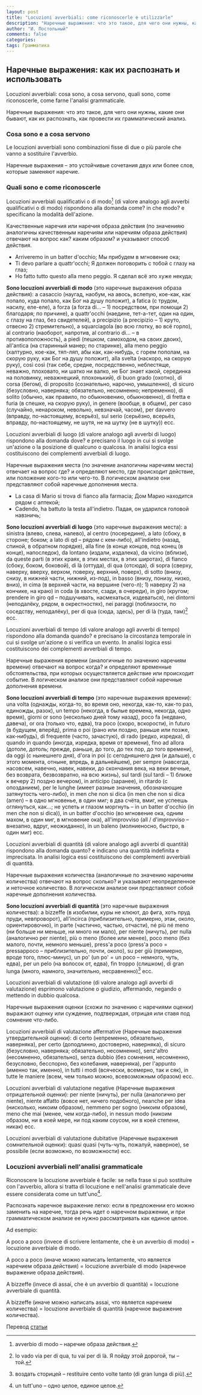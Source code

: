 ```yaml
---
layout: post
title: "Locuzioni avverbiali: come riconoscerle e utilizzarle"
description: "Наречные выражения: что это такое, для чего они нужны, какие они бывают, как их распознать, как провести их грамматический анализ."
author: "И. Постольный"
comments: false
categories: 
tags: Грамматика
---
```


## Наречные выражения: как их распознать и использовать

Locuzioni avverbiali: cosa sono, a cosa servono, quali sono, come riconoscerle, come farne l'analisi grammaticale.

Наречные выражения: что это такое, для чего они нужны, какие они бывают, как их распознать, как провести их грамматический анализ.

### Cosa sono e a cosa servono

Le locuzioni avverbiali sono combinazioni fisse di due o più parole che vanno a sostituire l'avverbio.

Наречные выражения – это устойчивые сочетания двух или более слов, которые заменяют наречие.

### Quali sono e come riconoscerle

Locuzioni avverbiali qualificativi o di modo[^1] (di valore analogo agli avverbi qualificativi o di modo) rispondono alla domanda come? in che modo? e specificano la modalità dell'azione.

Качественные наречия или наречия образа действия (по значенияю аналогичны качественным наречиям или наречиям образа действия) отвечают на вопрос как? каким образом? и указывают способ действия.

- Arriveremo in un batter d'occhio; Мы прибудем в мгновение ока;
- Ti devo parlare a quattr'occhi; Я должен поговорить с тобой с глазу на глаз;
- Ho fatto tutto questo alla meno peggio. Я сделал всё это хуже некуда;

**Sono locuzioni avverbiali di modo** (это наречные выражения образа действия): a casaccio (наугад, наобум, на авось, вслепую, кое-как, как попало, куда попало, как Бог на душу положит), a fatica (с трудом, насилу, еле-еле), a forza (a forza di... – 1) посредством, при помощи 2) благодаря; по причине), a quattr'occhi (наедине, тет-а-тет, один на один, с глазу на глаз, без свидетелей), a precipizio (a precipizio – 1) круто, отвесно 2) стремительно), a squarciagola (во всю глотку, во всё горло), al contrario (наоборот, напротив, al contrario di... – в противоположность), a piedi (пешком, самоходом, на своих двоих), all'antica (на старинный манер; по старинке), alla meno peggio (халтурно, кое-как, тяп-ляп, абы как, как-нибудь, с горем пополам, на скорую руку, как Бог на душу положит), alla svelta (наскоро, на скорую руку), così così (так себе, средне, посредственно, неблестяще, неважно, плоховато, ни шатко ни валко, не Бог знает какой, серединка на половинку, неважнецкий, плохонький), di buon grado (охотно), di corsa (бегом), di proposito (сознательно, нарочно, умышленно), di sicuro (безусловно, наверняка; обязательно, несомненно; непременно), di solito (обычно, как правило, по обыкновению, обыкновенно), di fretta e furia (в спешке, на скорую руку), in genere (вообще, в общем), per caso (случайно, ненароком, невольно, невзначай, часом), per davvero (вправду, по-настоящему, всерьёз), sul serio (серьёзно, всерьёз, вправду, по-настоящему, не шутя, не на шутку (не в шутку)) ecc.

Locuzioni avverbiali di luogo (di valore analogo agli avverbi di luogo) rispondono alla domanda dove? e precisano il luogo in cui si svolge un'azione o la posizione di qualcuno o qualcosa. In analisi logica essi costituiscono dei complementi avverbiali di luogo.

Наречные выражения места (по значение аналогичны наречиям места) отвечает на вопрос где? и определяют место, где происходит действие, или положение кого-то или чего-то. В логическом анализе они представляют собой наречные дополнения места.

- La casa di Mario si trova di fianco alla farmacia; Дом Марио находится рядом с аптекой;
- Cadendo, ha battuto la testa all'indietro. Падая, он ударился головой навзничь;

**Sono locuzioni avverbiali di luogo** (это наречные выражения места): a sinistra (влево, слева, налево), al centro (посередине), a lato (сбоку, в стороне; боком; a lato di qd – рядом с кем-либо), all'indietro (назад, спиной, в обратном порядке), alla fine (в конце концов, под конец (в конце), напоследок), da lontano (издали, издалека), da vicino (вблизи), da queste parti (в этих краях, в этих местах, в этих широтах), di fianco (сбоку, боком, боковой), di là (оттуда), di qua (отсюда), di sopra (сверху, наверху, вверху, верхом, поверху, верхний, поверх), di sotto (внизу, снизу, в нижней части, нижний, из-под), in basso (внизу, понизу, низко, вниз), in cima (в верхней части, на вершине (чего-л); 1) наверху 2) на кончике, на краю) in coda (в хвосте, сзади, в очереди), in giro (кругом; prendere in giro qd – подшучивать, насмехаться, издеваться), nei dintorni (неподалёку, рядом, в окрестностях), nei paraggi (поблизости, по соседству, неподалёку), per di qua (сюда, здесь), per di là (туда, там)[^2] ecc.

Locuzioni avverbiali di tempo (di valore analogo agli avverbi di tempo) rispondono alla domanda quando? e precisano la circostanza temporale in cui si svolge un'azione o si verifica un evento. In analisi logica essi costituiscono dei complementi avverbiali di tempo.

Наречные выражения времени (аналогичные по значению наречиям времени) отвечают на вопрос когда? и определяют временные обстоятельства, при которых осуществляется действие или происходит событие. В логическом анализе они представляют собой наречные дополнения времени.

**Sono locuzioni avverbiali di tempo** (это наречные выражения времени): una volta (однажды, когда-то, во время оно, некогда, как-то, как-то раз, единожды, разок), un tempo (некогда, в былые времена, некогда, одно время), giorni or sono (несколько дней тому назад), poco fa (недвано, давеча), or ora (только что, едва), tra poco (скоро, вскорости), in futuro (в будущем, вперёд), prima o poi (рано или поздно, раньше или позже, как-нибудь), di frequente (часто, зачастую), di rado (редко, изредка), di quando in quando (иногда, изредка, время от времени), fino ad allora (дотоле, дотоль; прежде, раньше, до того, до тех пор, до того времени), da oggi (с нынешнего дня), d'ora in poi (с сегодняшнего дня (и дальше), с этого момента, отныне, впредь, в дальнейшем), per sempre (навсегда, насовсем, навечно, навек, навеки, до скончания века, на веки вечные, без возврата, безвозвратно, на всю жизнь), sul tardi (sul tardi – 1) ближе к вечеру 2) поздно вечером), in anticipo (заранее), in ritardo (с опозданием), per le lunghe (имеет разные значения, обозначающие затянутость чего-либо), in men che non si dica (in men che non si dica (amen) – в одно мгновенье, в один миг; в два счёта, вмиг, не успеешь оглянуться, как...; не успеть и глазом моргнуть – in un batter d'occhio (in men che non si dica)), in un batter d'occhio (во мгновение ока, одним махом, в один миг, в мгновение ока), all'improvviso (all / d'improvviso – внезапно, вдруг, неожиданно), in un baleno (молниеносно, быстро, в один миг) ecc.

Locuzioni avverbiali di quantità (di valore analogo agli avverbi di quantità) rispondono alla domanda quanto? e indicano una quantità indefinita e imprecisata. In analisi logica essi costituiscono dei complementi avverbiali di quantità.

Наречные выражения количества (аналогичные по значению наречиям количества) отвечают на вопрос сколько? и указывают неопределенное и неточное количество. В логическом анализе они представляют собой наречные дополнения количества.

**Sono locuzioni avverbiali di quantità** (это наречные выражения количества): a bizzeffe (в изобилии, куры не клюют, до фига, хоть пруд пруди, невпроворот), all'incirca (приблизительно, примерно, этак, около, ориентировочно), in parte (частично, частью, отчасти), né più né meno (ни больше ни меньше, ни много ни мало), per niente (ничуть), per nulla (аналогично per niente), più o meno (более или менее), poco meno (без малого, почти, немного меньше), press'a poco (press'a poco = pressappoco – приблизительно, почти, около), su per giù (примерно, вроде того, плюс-минус), un po' (un po' = un poco – немного, чуть, едва), per un pelo (на волосок от, едва), fin troppo (слишком), di gran lunga (много, намного, значительно, несравненно)[^3] ecc.

Locuzioni avverbiali di valutazione (di valore analogo agli avverbi di valutazione) esprimono valutazione o giudizio, affermando, negando o mettendo in dubbio qualcosa.

Наречные выражения оценки (схожи по значению с наречиями оценки) выражают оценку или суждение, подтверждая, отрицая или ставя под сомнение что-либо.

Locuzioni avverbiali di valutazione affermative (Наречные выражения утвердительной оценки): di certo (непременно, обязательно, наверняка), per certo (доподлинно, достоверно, наверняка), di sicuro (безусловно, наверняка; обязательно, несомненно), senz'altro (несомненно, обязательно), senza dubbio (без сомнения, несомненно, безусловно, бесспорно, без колебания, наверняка), per l'appunto (именно так, именно), in tutti i modi (всячески, всемерно, так и сяк), in tutte le maniere (всем, чем только можно, всевозможным образом) ecc.

Locuzioni avverbiali di valutazione negative (Наречные выражения отрицательной оценки): per niente  (ничуть), per nulla (аналогично per niente), niente affatto (вовсе нет, ничего подобного), neanche per idea (нисколько, никоим образом), nemmeno per sogno (никоим образом), meno che mai (менее, чем когда-либо), in nessun modo (никоим образом, ни в коей мере, ни под каким соусом, ни в коей степени, никак) ecc.

Locuzioni avverbiali di valutazione dubitative (Наречные выражения сомнительной оценки): quasi quasi (чуть-чуть, пожалуй, наверное), se possibile (если возможно, по возможности) ecc.

### Locuzioni avverbiali nell'analisi grammaticale

Riconoscere la locuzione avverbiale è facile: se nella frase si può sostituire con l'avverbio, allora si tratta di locuzione e nell'analisi grammaticale deve essere considerata come un tutt'uno[^4].

Распознать наречное выражение легко: если в предложении его можно заменить на наречие, тогда речь идет о наречном выражении, и при грамматическом анализе ее нужно рассматривать как единое целое.

Ad esempio:

A poco a poco (invece di scrivere lentamente, che è un avverbio di modo) = locuzione avverbiale di modo.

A poco a poco (иначе можно написать lentamente, что является наречием образа действия) = locuzione avverbiale di modo (наречное выражение образа действия).

A bizzeffe (invece di assai, che è un avverbio di quantità) = locuzione avverbiale di quantità.

A bizzeffe (иначе можно написать assai, что является наречием количества) = locuzione avverbiale di quantità (наречное выражение количества).

Перевод [статьи](https://www.studiarapido.it/locuzioni-avverbiali/)

[^1]: avverbio di modo – наречие образа действия.

[^2]: Io vado via per di qua, tu vai per di là. Я пойду этой дорогой, ты – той.

[^3]: воздать сторицей – restituire cento volte tanto (di gran lunga di più).

[^4]: un tutt'uno – одно целое, единое целое.
